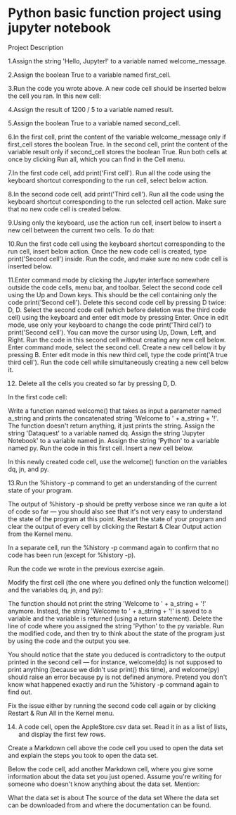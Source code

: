 # Python basic function project using jupyter notebook

Project Description

1.Assign the string 'Hello, Jupyter!' to a variable named welcome_message.

2.Assign the boolean True to a variable named first_cell.

3.Run the code you wrote above. A new code cell should be inserted below the cell you ran. In this new cell:

4.Assign the result of 1200 / 5 to a variable named result.

5.Assign the boolean True to a variable named second_cell.

6.In the first cell, print the content of the variable welcome_message only if first_cell stores the boolean True.
In the second cell, print the content of the variable result only if second_cell stores the boolean True.
Run both cells at once by clicking Run all, which you can find in the Cell menu.

7.In the first code cell, add print('First cell'). Run all the code using the keyboard shortcut corresponding to the run cell, select below action.

8.In the second code cell, add print('Third cell'). Run all the code using the keyboard shortcut corresponding to the run selected cell action. Make sure that no new code cell is created below.

9.Using only the keyboard, use the action run cell, insert below to insert a new cell between the current two cells. To do that:

10.Run the first code cell using the keyboard shortcut corresponding to the run cell, insert below action.
Once the new code cell is created, type print('Second cell') inside. Run the code, and make sure no new code cell is inserted below.

11.Enter command mode by clicking the Jupyter interface somewhere outside the code cells, menu bar, and toolbar.
Select the second code cell using the Up and Down keys. This should be the cell containing only the code print('Second cell').
Delete this second code cell by pressing D twice: D, D.
Select the second code cell (which before deletion was the third code cell) using the keyboard and enter edit mode by pressing Enter.
Once in edit mode, use only your keyboard to change the code print('Third cell') to print('Second cell'). You can move the cursor using Up, Down, Left, and Right.
Run the code in this second cell without creating any new cell below.
Enter command mode, select the second cell. Create a new cell below it by pressing B.
Enter edit mode in this new third cell, type the code print('A true third cell'). Run the code cell while simultaneously creating a new cell below it.

12. Delete all the cells you created so far by pressing D, D.

In the first code cell:

Write a function named welcome() that takes as input a parameter named a_string and prints the concatenated string 'Welcome to ' + a_string + '!'. The function doesn't return anything, it just prints the string.
Assign the string 'Dataquest' to a variable named dq.
Assign the string 'Jupyter Notebook' to a variable named jn.
Assign the string 'Python' to a variable named py.
Run the code in this first cell. Insert a new cell below.

In this newly created code cell, use the welcome() function on the variables dq, jn, and py.

13.Run the %history -p command to get an understanding of the current state of your program.

The output of %history -p should be pretty verbose since we ran quite a lot of code so far — you should also see that it's not very easy to understand the state of the program at this point.
Restart the state of your program and clear the output of every cell by clicking the Restart & Clear Output action from the Kernel menu.

In a separate cell, run the %history -p command again to confirm that no code has been run (except for %history -p).

Run the code we wrote in the previous exercise again.

Modify the first cell (the one where you defined only the function welcome() and the variables dq, jn, and py):

The function should not print the string 'Welcome to ' + a_string + '!' anymore. Instead, the string 'Welcome to ' + a_string + '!' is saved to a variable and the variable is returned (using a return statement).
Delete the line of code where you assigned the string 'Python' to the py variable.
Run the modified code, and then try to think about the state of the program just by using the code and the output you see.

You should notice that the state you deduced is contradictory to the output printed in the second cell — for instance, welcome(dq) is not supposed to print anything (because we didn't use print() this time), and welcome(py) should raise an error because py is not defined anymore.
Pretend you don't know what happened exactly and run the %history -p command again to find out.

Fix the issue either by running the second code cell again or by clicking Restart & Run All in the Kernel menu.

14. A code cell, open the AppleStore.csv data set. Read it in as a list of lists, and display the first few rows.

Create a Markdown cell above the code cell you used to open the data set and explain the steps you took to open the data set.

Below the code cell, add another Markdown cell, where you give some information about the data set you just opened. Assume you're writing for someone who doesn't know anything about the data set. Mention:

What the data set is about
The source of the data set
Where the data set can be downloaded from and where the documentation can be found.
